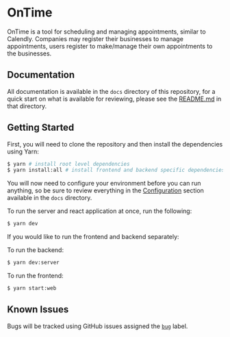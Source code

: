 # OnTime

OnTime is a tool for scheduling and managing appointments, similar to Calendly. Companies may register their businesses to manage appointments, users register to make/manage their own appointments to the businesses.

## Documentation

All documentation is available in the `docs` directory of this repository, for a quick start on what is available for reviewing, please see the [README.md](./docs/README.md) in that directory.

## Getting Started

First, you will need to clone the repository and then install the dependencies using Yarn:

```bash
$ yarn # install root level dependencies
$ yarn install:all # install frontend and backend specific dependencies
```

You will now need to configure your environment before you can run anything, so be sure to review everything in the [Configuration](./docs/Configuration.md) section available in the `docs` directory.

To run the server and react application at once, run the following:

```bash
$ yarn dev
```

If you would like to run the frontend and backend separately:

To run the backend:

```bash
$ yarn dev:server
```

To run the frontend:

```bash
$ yarn start:web
```

## Known Issues

Bugs will be tracked using GitHub issues assigned the [`bug`](https://github.com/medapt/medapt/issues?q=is%3Aissue+is%3Aopen+label%3Abug) label.
